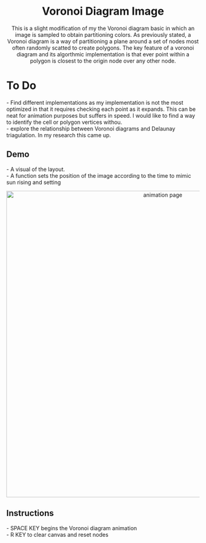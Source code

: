 <h1 align="center">Voronoi Diagram Image</h1>

<p align="center">
This is a slight modification of my the Voronoi diagram basic in which an image is sampled to obtain partitioning colors. As previously stated, a Voronoi diagram is a way of partitioning a plane around a set of nodes most often randomly scatted to create polygons. The key feature of a voronoi diagram and its algorthmic implementation is that ever point within a polygon is closest to the origin node over any other node. 
</p>

# To Do
<p>- Find different implementations as my implementation is not the most optimized in that it requires checking each point as it expands. This can be neat for animation purposes but suffers in speed. I would like to find a way to identify the cell or polygon vertices withou. 
<br>- explore the relationship between Voronoi diagrams and Delaunay triagulation. In my research this came up. 
</p>
 
## Demo
<p>- A visual of the layout.
<br>- A function sets the position of the image according to the time to mimic sun rising and setting</p>
<p align="center">
  <img width="800" align="center" src="https://github.com/yahirRendon/algorithm-examples/blob/main/voronoi_diagram_img/data/vornoi-diagram-img-anim.gif" alt="animation page"/>
</p>

##  Instructions
<p>- SPACE KEY begins the Voronoi diagram animation
<br>- R KEY to clear canvas and reset nodes
</p>
